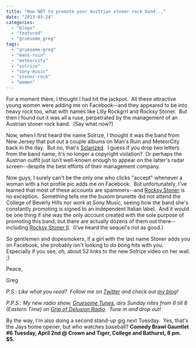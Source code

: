 ```yaml
---
title: "How NOT to promote your Austrian stoner rock band..."
date: "2013-03-24"
categories: 
  - "blogs"
  - "featured"
  - "gruesome_greg"
tags: 
  - "gruesome-greg"
  - "mans-ruin"
  - "meteorcity"
  - "solrize"
  - "sony-music"
  - "stoner-rock"
  - "women"
---
```


For a moment there, I thought I had hit the jackpot.  All these attractive young women were adding me on Facebook--and they appeared to be into heavy rock too, what with names like Lilly Rockgrrl and Rocksy Stoner.  But then I found out it was all a ruse, perpetrated by the management of an Austrian stoner rock band.  (Say what now?)

Now, when I first heard the name Solrize, I thought it was the band from New Jersey that put out a couple albums on Man's Ruin and MeteorCity back in the day.  But no, that's [Solarized](http://www.discogs.com/artist/Solarized).  I guess if you drop two letters from the band name, it's no longer a copyright violation?  Or perhaps the Austrian outfit just isn't well-known enough to appear on the latter's radar screen--despite the best efforts of their management company.

Now guys, I surely can't be the only one who clicks "accept" whenever a woman with a hot profile pic adds me on Facebook.  But unfortunately, I've learned that most of these accounts are spammers--and [Rocksy Stoner](https://www.facebook.com/rocksy.stoner) is no exception.  Something tells me the buxom brunette did not attend the College of Beverly Hills nor work at Sony Music, seeing how the band she's constantly promoting is signed to an independent Italian label.  And it would be one thing if she was the only account created with the sole purpose of promoting this band, but there are actually dozens of them out there--including [Rocksy Stoner II](https://www.facebook.com/rocksy.stonerii).  (I've heard the sequel's not as good.)

So gentlemen and dopesmokers, if a girl with the last name Stoner adds you on Facebook, she probably isn't looking to do bong hits with you.  Especially if you see, oh, about 52 links to the new Solrize video on her wall. ;)

Peace,

Greg

_P.S.: Like what you read?  Follow me on [Twitter](http://twitter.com/gruesomeviews) and check out [my blog](http://gruesomeviews.com/)!_

_P.P.S.: My new radio show, [Gruesome Tunes](http://gruesomeviews.com/category/music/gruesome-tunes/), airs Sunday nites from 6 till 8 (Eastern Time) on [Grip of Delusion Radio](http://www.steamingheathen.com/delusion/).  Tune in and drop out!_

By the way, I'm also doing a second stand-up gig next Tuesday.  Yes, that's the Jays home opener, but who watches baseball? **Comedy Brawl Gauntlet #6 Tuesday, April 2nd @ Crown and Tiger, College and Bathurst, 8 pm. $5.**
